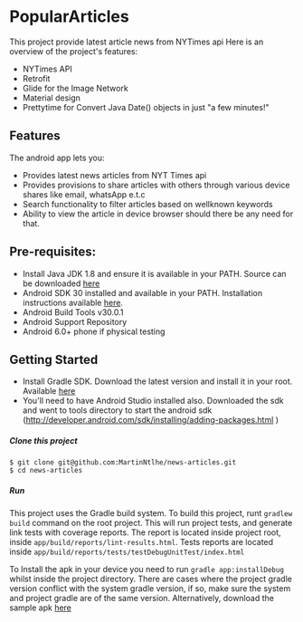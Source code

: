 # PopularArticles
This project provide latest article news from NYTimes api
Here is an overview of the project's features: 

- NYTimes API
- Retrofit
- Glide for the Image Network
- Material design
- Prettytime for Convert Java Date() objects in just "a few minutes!"

## Features
The android app lets you:

- Provides latest news articles from NYT Times api
- Provides provisions to share articles with others through various device shares like email, whatsApp e.t.c
- Search functionality to filter articles based on wellknown keywords
- Ability to view the article in device browser should there be any need for that.

## Pre-requisites:
- Install Java JDK 1.8 and ensure it is available in your PATH. Source can be downloaded [here](https://www.oracle.com/index.html)
- Android SDK 30 installed and available in your PATH. Installation instructions available [here](https://developer.android.com/studio/index.html#command-tools).
- Android Build Tools v30.0.1
- Android Support Repository
- Android 6.0+ phone if physical testing
## Getting Started
- Install Gradle SDK. Download the latest version and install it in your root. Available [here](https://gradle.org/)
- You'll need to have Android Studio installed also. Downloaded the sdk and went to tools directory to start the android sdk (http://developer.android.com/sdk/installing/adding-packages.html )

##### Clone this project
```
$ git clone git@github.com:MartinNtlhe/news-articles.git
$ cd news-articles
```

##### Run
This project uses the Gradle build system. To build this project, runt `gradlew build` command on the root project. This will run project tests, and generate link tests with coverage reports. 
The report is located inside project root, inside `app/build/reports/lint-results.html`. Tests reports are located inside `app/build/reports/tests/testDebugUnitTest/index.html`

To Install the apk in your device you need to run `gradle app:installDebug` whilst inside the project directory. There are cases where the project gradle version conflict with the system gradle version, if so, make sure the system and project gradle are of the same version.
Alternatively, download the sample apk [here](https://github.com/MartinNtlhe/news-articles/blob/main/apk/demo.apk)
